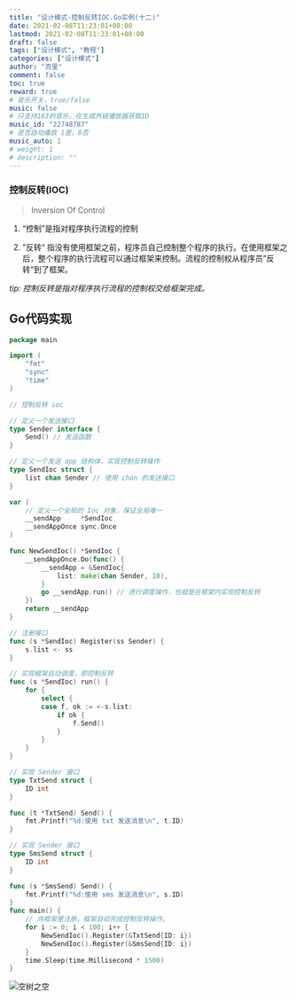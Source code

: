 ```yaml
---
title: "设计模式-控制反转IOC.Go实例(十二)"
date: 2021-02-08T11:23:01+08:00
lastmod: 2021-02-08T11:23:01+08:00
draft: false
tags: ["设计模式", "教程"]
categories: ["设计模式"]
author: "百里"
comment: false
toc: true
reward: true
# 音乐开关，true/false
music: false
# 只支持163的音乐，在生成外链播放器获取ID
music_id: "22748787"
# 是否自动播放 1是，0否
music_auto: 1
# weight: 1
# description: ""
---
```




### 控制反转(IOC)

> Inversion Of Control

1. “控制”是指对程序执行流程的控制

2. ”反转“ 指没有使用框架之前，程序员自己控制整个程序的执行。在使用框架之后，整个程序的执行流程可以通过框架来控制。流程的控制权从程序员”反转“到了框架。

*tip: 控制反转是指对程序执行流程的控制权交给框架完成。*



## Go代码实现

```go
package main

import (
	"fmt"
	"sync"
	"time"
)

// 控制反转 ioc

// 定义一个发送接口
type Sender interface {
	Send() // 发送函数
}

// 定义一个发送 app 结构体，实现控制反转操作
type SendIoc struct {
	list chan Sender // 使用 chan 的发送接口
}

var (
	// 定义一个全局的 Ioc 对象，保证全局唯一
	__sendApp     *SendIoc
	__sendAppOnce sync.Once
)

func NewSendIoc() *SendIoc {
	__sendAppOnce.Do(func() {
		__sendApp = &SendIoc{
			list: make(chan Sender, 10),
		}
		go __sendApp.run() // 进行调度操作，也就是在框架内实现控制反转
	})
	return __sendApp
}

// 注册接口
func (s *SendIoc) Register(ss Sender) {
	s.list <- ss
}

// 实现框架自动调度，即控制反转
func (s *SendIoc) run() {
	for {
		select {
		case f, ok := <-s.list:
			if ok {
				f.Send()
			}
		}
	}
}

// 实现 Sender 接口
type TxtSend struct {
	ID int
}

func (t *TxtSend) Send() {
	fmt.Printf("%d:使用 txt 发送消息\n", t.ID)
}

// 实现 Sender 接口
type SmsSend struct {
	ID int
}

func (s *SmsSend) Send() {
	fmt.Printf("%d:使用 sms 发送消息\n", s.ID)
}
func main() {
	// 向框架里注册，框架自动完成控制反转操作。
	for i := 0; i < 100; i++ {
		NewSendIoc().Register(&TxtSend{ID: i})
		NewSendIoc().Register(&SmsSend{ID: i})
	}
	time.Sleep(time.Millisecond * 1500)
}
```


















![空树之空](https://cdn.jsdelivr.net/gh/yezihack/assets@master/b/20210122112114.png?imageslim)